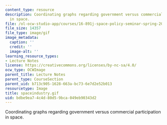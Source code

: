 ```yaml
---
content_type: resource
description: Coordinating graphs regarding government versus commercial participation
  in space.
file: /ol-ocw-studio-app/courses/16-891j-space-policy-seminar-spring-2003/bdbe9ea74c4d80d59bca049eb90343d2_spaceindustry.gif
file_size: 14357
file_type: image/gif
image_metadata:
  caption: ''
  credit: ''
  image-alt: ''
learning_resource_types:
- Lecture Notes
license: https://creativecommons.org/licenses/by-nc-sa/4.0/
ocw_type: OCWImage
parent_title: Lecture Notes
parent_type: CourseSection
parent_uid: b713c905-1628-663a-bc73-6e7d2e52b013
resourcetype: Image
title: spaceindustry.gif
uid: bdbe9ea7-4c4d-80d5-9bca-049eb90343d2
---
```

Coordinating graphs regarding government versus commercial participation in space.